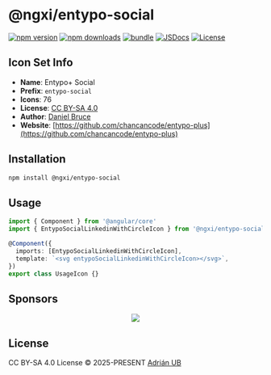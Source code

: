 # @ngxi/entypo-social

[![npm version][npm-version-src]][npm-version-href]
[![npm downloads][npm-downloads-src]][npm-downloads-href]
[![bundle][bundle-src]][bundle-href]
[![JSDocs][jsdocs-src]][jsdocs-href]
[![License][license-src]][license-href]

## Icon Set Info

- **Name**: Entypo+ Social
- **Prefix**: `entypo-social`
- **Icons**: 76
- **License**: [CC BY-SA 4.0](https://creativecommons.org/licenses/by-sa/4.0/)
- **Author**: [Daniel Bruce](https://github.com/chancancode/entypo-plus)
- **Website**: [https://github.com/chancancode/entypo-plus](https://github.com/chancancode/entypo-plus)

## Installation

```sh
npm install @ngxi/entypo-social
```

## Usage

```ts
import { Component } from '@angular/core'
import { EntypoSocialLinkedinWithCircleIcon } from '@ngxi/entypo-social'

@Component({
  imports: [EntypoSocialLinkedinWithCircleIcon],
  template: `<svg entypoSocialLinkedinWithCircleIcon></svg>`,
})
export class UsageIcon {}
```

## Sponsors

<p align="center">
  <a href="https://cdn.jsdelivr.net/gh/adrian-ub/static/sponsors.svg">
    <img src='https://cdn.jsdelivr.net/gh/adrian-ub/static/sponsors.svg'/>
  </a>
</p>

## License

CC BY-SA 4.0 License © 2025-PRESENT [Adrián UB](https://github.com/adrian-ub)

<!-- Badges -->

[npm-version-src]: https://img.shields.io/npm/v/@ngxi/entypo-social?style=flat&colorA=080f12&colorB=1fa669
[npm-version-href]: https://npmjs.com/package/@ngxi/entypo-social
[npm-downloads-src]: https://img.shields.io/npm/dm/@ngxi/entypo-social?style=flat&colorA=080f12&colorB=1fa669
[npm-downloads-href]: https://npmjs.com/package/@ngxi/entypo-social
[bundle-src]: https://img.shields.io/bundlephobia/minzip/@ngxi/entypo-social?style=flat&colorA=080f12&colorB=1fa669&label=minzip
[bundle-href]: https://bundlephobia.com/result?p=@ngxi/entypo-social
[license-src]: https://img.shields.io/npm/l/@ngxi/entypo-social?style=flat&colorA=080f12&colorB=1fa669
[license-href]: https://github.com/adrian-ub/ngxi/blob/main/LICENSE
[jsdocs-src]: https://img.shields.io/badge/jsdocs-reference-080f12?style=flat&colorA=080f12&colorB=1fa669
[jsdocs-href]: https://www.jsdocs.io/package/@ngxi/entypo-social
